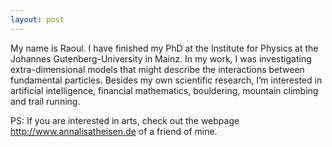 ```yaml
---
layout: post
---
```


My name is Raoul. I have finished my PhD at the Institute for Physics at the Johannes Gutenberg-University in Mainz. In my work, I was investigating extra-dimensional models that might describe the interactions between fundamental particles. Besides my own scientific research, I’m interested in artificial intelligence, financial mathematics, bouldering, mountain climbing and trail running.

PS: If you are interested in arts, check out the webpage <http://www.annalisatheisen.de> of a friend of mine. 
